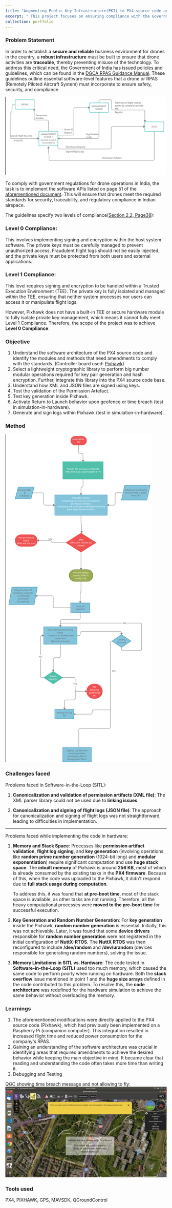 ```yaml
---
title: "Augmenting Public Key Infrastructure(PKI) to PX4 source code and making it NPNT compliant( No Permission No Takeoff)"
excerpt: " This project focuses on ensuring compliance with the Government of India's regulations for drone operations by implementing software APIs for traceability, security, and operational safety. The goal is to achieve Level 0 Compliance for flight modules using Pixhawk, ensuring secure flight log signing and key management within the PX4 source code.<br/><img src='/images/QGC.png'>"
collection: portfolio
---
```

### Problem Statement
In order to establish a **secure and reliable** business environment for drones in the country, a **robust infrastructure** must be built to ensure that drone activities are **traceable**, thereby preventing misuse of the technology. To address this critical need, the Government of India has issued policies and guidelines, which can be found in the [DGCA RPAS Guidance Manual](https://patleman.github.io/files/DGCA_RPAS_Guidance_Manual.pdf). These guidelines outline essential software-level features that a drone or RPAS (Remotely Piloted Aircraft System) must incorporate to ensure safety, security, and compliance.

<img src='/images/npnt_2.png'>

To comply with government regulations for drone operations in India, the task is to implement the software APIs listed on page 51 of the [aforementioned document](https://patleman.github.io/files/DGCA_RPAS_Guidance_Manual.pdf). This will ensure that drones meet the required standards for security, traceability, and regulatory compliance in Indian airspace.

The guidelines specify two levels of compliance([Section 2.2, Page38](https://patleman.github.io/files/DGCA_RPAS_Guidance_Manual.pdf)):

### Level 0 Compliance:
This involves implementing signing and encryption within the host system software. The private keys must be carefully managed to prevent unauthorized access. Fraudulent flight logs should not be easily injected, and the private keys must be protected from both users and external applications.

### Level 1 Compliance:
This level requires signing and encryption to be handled within a Trusted Execution Environment (TEE). The private key is fully isolated and managed within the TEE, ensuring that neither system processes nor users can access it or manipulate flight logs.

However, Pixhawk does not have a built-in TEE or secure hardware module to fully isolate private key management, which means it cannot fully meet Level 1 Compliance. Therefore, the scope of the project was to achieve **Level 0 Compliance**.



### Objective

1. Understand the software architecture of the PX4 source code and identify the modules and methods that need amendments to comply with the standards. (Controller board used: [Pixhawk](https://docs.px4.io/main/en/flight_controller/pixhawk-2.html)).
2. Select a lightweight cryptographic library to perform big number modular operations required for key pair generation and hash encryption. Further, integrate this library into the PX4 source code base.
3. Understand how XML and JSON files are signed using keys.
4. Test the validation of the Permission Artefact.
5. Test key generation inside Pixhawk.
6. Activate Return to Launch behavior upon geofence or time breach (test in simulation-in-hardware).
7. Generate and sign logs within Pixhawk (test in simulation-in-hardware).

   
### Method 
<img src='/images/chart_npnt.png'>

### Challenges faced
Problems faced in Software-in-the-Loop (SITL):

1) **Canonicalization and validation of permission artifacts (XML file)**: The XML parser library could not be used due to **linking issues**.
   
2) **Canonicalization and signing of flight logs (JSON file)**: The approach for canonicalization and signing of flight logs was not straightforward, leading to difficulties in implementation.


---

Problems faced while implementing the code in hardware:

1) **Memory and Stack Space**: 
    Processes like **permission artifact validation**, **flight log signing**, and **key generation** (involving operations like **random prime number generation** (1024-bit long) and **modular exponentiation**) require significant computation and use **huge stack space**. The **inbuilt memory** of Pixhawk is around **256 KB**, most of which is already consumed by the existing tasks in the **PX4 firmware**. Because of this, when the code was uploaded to the Pixhawk, it didn't respond due to **full stack usage during computation**. 
   
   To address this, it was found that **at pre-boot time**, most of the stack space is available, as other tasks are not running. Therefore, all the      heavy computational processes were **moved to the pre-boot time** for successful execution.

2) **Key Generation and Random Number Generation**: 
   For **key generation** inside the Pixhawk, **random number generation** is essential. Initially, this was not achievable. Later, it was found that some **device drivers** responsible for **random number generation** were not registered in the initial configuration of **NuttX-RTOS**. The **NuttX RTOS** was then reconfigured to include **/dev/random** and **/dev/urandom** (devices responsible for generating random numbers), solving the issue.

3) **Memory Limitations in SITL vs. Hardware**: 
   The code tested in **Software-in-the-Loop (SITL)** used too much memory, which caused the same code to perform poorly when running on hardware. Both the **stack overflow** issue mentioned in point 1 and the **huge size arrays** defined in the code contributed to this problem. To resolve this, the **code architecture** was redefined for the hardware simulation to achieve the same behavior without overloading the memory.

### Learnings

1. The aforementioned modifications were directly applied to the PX4 source code (Pixhawk), which had previously been implemented on a Raspberry Pi (companion computer). This integration resulted in increased flight time and reduced power consumption for the company's RPAS.
2. Gaining an understanding of the software architecture was crucial in identifying areas that required amendments to achieve the desired behavior while keeping the main objective in mind. It became clear that reading and understanding the code often takes more time than writing it.
3. Debugging and Testing

QGC showing time breach message and not allowing to fly:
<img src='/images/QGC.png'>

### Tools used
PX4, PIXHAWK, GPS, MAVSDK, QGroundControl





